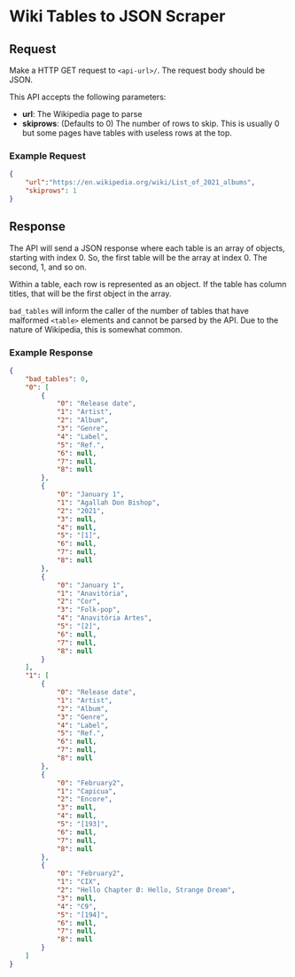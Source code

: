 # Wiki Tables to JSON Scraper

## Request

Make a HTTP GET request to `<api-url>/`. The request body should be JSON.

This API accepts the following parameters:

- **url**: The Wikipedia page to parse
- **skiprows**: (Defaults to 0) The number of rows to skip. This is usually 0 but
some pages have tables with useless rows at the top.

### Example Request

```json
{
    "url":"https://en.wikipedia.org/wiki/List_of_2021_albums",
    "skiprows": 1
}
```

## Response

The API will send a JSON response where each table is an array of objects, starting
with index 0. So, the first table will be the array at index 0. The second, 1,
and so on.

Within a table, each row is represented as an object. If the table has column
titles, that will be the first object in the array.

`bad_tables` will inform the caller of the number of tables that have malformed 
`<table>` elements and cannot be parsed by the API. Due to the nature of Wikipedia,
this is somewhat common.

### Example Response

```json
{
    "bad_tables": 0,
    "0": [
        {
            "0": "Release date",
            "1": "Artist",
            "2": "Album",
            "3": "Genre",
            "4": "Label",
            "5": "Ref.",
            "6": null,
            "7": null,
            "8": null
        },
        {
            "0": "January 1",
            "1": "Agallah Don Bishop",
            "2": "2021",
            "3": null,
            "4": null,
            "5": "[1]",
            "6": null,
            "7": null,
            "8": null
        },
        {
            "0": "January 1",
            "1": "Anavitória",
            "2": "Cor",
            "3": "Folk-pop",
            "4": "Anavitória Artes",
            "5": "[2]",
            "6": null,
            "7": null,
            "8": null
        }
    ],
    "1": [
        {
            "0": "Release date",
            "1": "Artist",
            "2": "Album",
            "3": "Genre",
            "4": "Label",
            "5": "Ref.",
            "6": null,
            "7": null,
            "8": null
        },
        {
            "0": "February2",
            "1": "Capicua",
            "2": "Encore",
            "3": null,
            "4": null,
            "5": "[193]",
            "6": null,
            "7": null,
            "8": null
        },
        {
            "0": "February2",
            "1": "CIX",
            "2": "Hello Chapter Ø: Hello, Strange Dream",
            "3": null,
            "4": "C9",
            "5": "[194]",
            "6": null,
            "7": null,
            "8": null
        }
    ]
}
```
